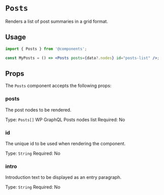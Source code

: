 # `Posts`

Renders a list of post summaries in a grid format.

## Usage

```jsx
import { Posts } from '@components';

const MyPosts = () => <Posts posts={data?.nodes} id="posts-list" />;
```

## Props

The `Posts` component accepts the following props:

### posts

The post nodes to be rendered.

Type: `Posts[]` WP GraphQL Posts nodes list
Required: No

### id

The unique id to be used when rendering the component.

Type: `String`
Required: No

### intro

Introduction text to be displayed as an entry paragraph.

Type: `String`
Required: No
